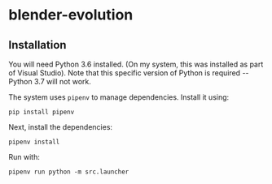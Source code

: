 # blender-evolution

## Installation

You will need Python 3.6 installed. (On my system, this was installed as part of Visual Studio). Note that this specific version of Python is required -- Python 3.7 will not work.

The system uses `pipenv` to manage dependencies. Install it using:

```
pip install pipenv
```

Next, install the dependencies:

```
pipenv install
```

Run with:

```
pipenv run python -m src.launcher
```
